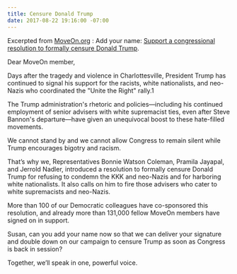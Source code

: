 ```yaml
---
title: Censure Donald Trump
date: 2017-08-22 19:16:00 -07:00
---
```


Excerpted from [MoveOn.org](https://front.moveon.org/) :
Add your name: [Support a congressional resolution to formally censure Donald Trump](https://petitions.moveon.org/sign/censure-trump?source=s.fwd&r_by=5557365).

Dear MoveOn member, 

Days after the tragedy and violence in Charlottesville, President Trump has continued to signal his support for the racists, white nationalists, and neo-Nazis who coordinated the "Unite the Right" rally.1 

The Trump administration's rhetoric and policies—including his continued employment of senior advisers with white supremacist ties, even after Steve Bannon's departure—have given an unequivocal boost to these hate-filled movements.

We cannot stand by and we cannot allow Congress to remain silent while Trump encourages bigotry and racism.

That’s why we, Representatives Bonnie Watson Coleman, Pramila Jayapal, and Jerrold Nadler, introduced a resolution to formally censure Donald Trump for refusing to condemn the KKK and neo-Nazis and for harboring white nationalists. It also calls on him to fire those advisers who cater to white supremacists and neo-Nazis.

More than 100 of our Democratic colleagues have co-sponsored this resolution, and already more than 131,000 fellow MoveOn members have signed on in support.

Susan, can you add your name now so that we can deliver your signature and double down on our campaign to censure Trump as soon as Congress is back in session?

Together, we’ll speak in one, powerful voice.